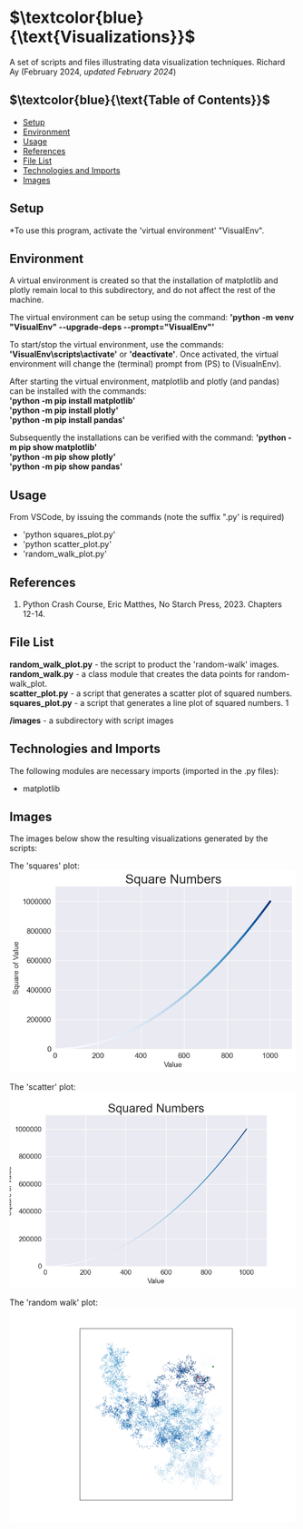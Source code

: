 # $`\textcolor{blue}{\text{Visualizations}}`$
A set of scripts and files illustrating data visualization techniques.
Richard Ay (February 2024, *updated February 2024*)

## $`\textcolor{blue}{\text{Table of Contents}}`$
* [Setup](#setup)
* [Environment](#environment)
* [Usage](#Usage)
* [References](#references)
* [File List](#file-list)
* [Technologies and Imports](#Technologies-and-Imports)
* [Images](#Images)

## Setup

*To use this program, activate the 'virtual environment' "VisualEnv".  

## Environment
A virtual environment is created so that the installation of matplotlib and plotly
remain local to this subdirectory, and do not affect the rest of the machine.

The virtual environment can be setup using the command: 
**'python -m venv "VisualEnv" --upgrade-deps --prompt="VisualEnv"'**

To start/stop the virtual environment, use the commands: **'VisualEnv\scripts\activate'** 
or **'deactivate'**. Once activated, the virtual environment will change the (terminal) 
prompt from (PS) to (VisualnEnv).

After starting the virtual environment, matplotlib and plotly (and pandas) can be installed 
with the commands:  
**'python -m pip install matplotlib'**  
**'python -m pip install plotly'**  
**'python -m pip install pandas'**  

Subsequently the installations can be verified with the command: 
**'python -m pip show matplotlib'**  
**'python -m pip show plotly'**  
**'python -m pip show pandas'** 


## Usage
From VSCode, by issuing the commands (note the suffix ".py' is required)  
- 'python squares_plot.py'  
- 'python scatter_plot.py'  
- 'random_walk_plot.py'  


## References
1. Python Crash Course, Eric Matthes, No Starch Press, 2023. Chapters 12-14.  


## File List
**random_walk_plot.py** - the script to product the 'random-walk' images.  
**random_walk.py** - a class module that creates the data points for random-walk_plot.   
**scatter_plot.py** - a script that generates a scatter plot of squared numbers.   
**squares_plot.py**  - a script that generates a line plot of squared numbers.  1


**/images** - a subdirectory with script images  


## Technologies and Imports
The following modules are necessary imports (imported in the .py files):  
- matplotlib  
 

## Images
The images below show the resulting visualizations generated by the scripts:  

The 'squares' plot:    
![Squares Plot](https://github.com/CaptainRich/Visualizations/blob/main/images/squares_plot.png)  

The 'scatter' plot:  
![Scatter Plot](https://github.com/CaptainRich/Visualizations/blob/main/images/scatter_plot.png)  

The 'random walk' plot:  
![Random Walk Plot](https://github.com/CaptainRich/Visualizations/blob/main/images/random_walk.png)  

